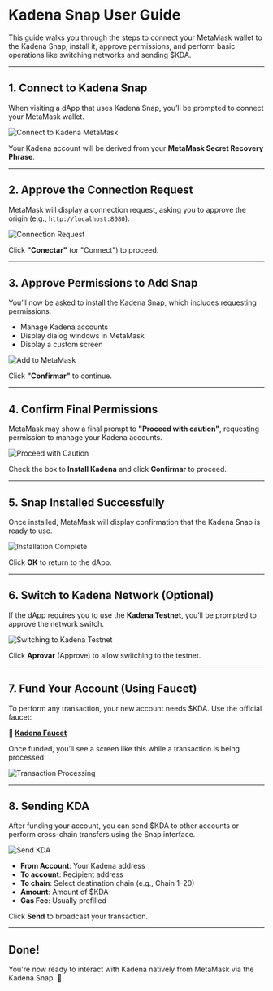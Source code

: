 # Kadena Snap User Guide

This guide walks you through the steps to connect your MetaMask wallet to the Kadena Snap, install it, approve permissions, and perform basic operations like switching networks and sending $KDA.

---

## 1. Connect to Kadena Snap

When visiting a dApp that uses Kadena Snap, you’ll be prompted to connect your MetaMask wallet.

![Connect to Kadena MetaMask](./images/connect-kadena-metamask.png)

Your Kadena account will be derived from your **MetaMask Secret Recovery Phrase**.

---

## 2. Approve the Connection Request

MetaMask will display a connection request, asking you to approve the origin (e.g., `http://localhost:8080`).

![Connection Request](./images/connection-request.png)

Click **"Conectar"** (or "Connect") to proceed.

---

## 3. Approve Permissions to Add Snap

You’ll now be asked to install the Kadena Snap, which includes requesting permissions:

- Manage Kadena accounts
- Display dialog windows in MetaMask
- Display a custom screen

![Add to MetaMask](./images/add-to-metamask.png)

Click **"Confirmar"** to continue.

---

## 4. Confirm Final Permissions

MetaMask may show a final prompt to **"Proceed with caution"**, requesting permission to manage your Kadena accounts.

![Proceed with Caution](./images/proceed-with-caution.png)

Check the box to **Install Kadena** and click **Confirmar** to proceed.

---

## 5. Snap Installed Successfully

Once installed, MetaMask will display confirmation that the Kadena Snap is ready to use.

![Installation Complete](./images/installation-complete.png)

Click **OK** to return to the dApp.

---

## 6. Switch to Kadena Network (Optional)

If the dApp requires you to use the **Kadena Testnet**, you’ll be prompted to approve the network switch.

![Switching to Kadena Testnet](./images/switch-testnet.png)

Click **Aprovar** (Approve) to allow switching to the testnet.

---

## 7. Fund Your Account (Using Faucet)

To perform any transaction, your new account needs $KDA. Use the official faucet:

**🔗 [Kadena Faucet](https://tools.kadena.io/faucet/new)**

Once funded, you’ll see a screen like this while a transaction is being processed:

![Transaction Processing](./images/transaction-processing.png)

---

## 8. Sending KDA

After funding your account, you can send $KDA to other accounts or perform cross-chain transfers using the Snap interface.

![Send KDA](./images/send-kda.png)

- **From Account**: Your Kadena address
- **To account**: Recipient address
- **To chain**: Select destination chain (e.g., Chain 1–20)
- **Amount**: Amount of $KDA
- **Gas Fee**: Usually prefilled

Click **Send** to broadcast your transaction.

---

## Done!

You're now ready to interact with Kadena natively from MetaMask via the Kadena Snap. 🚀
